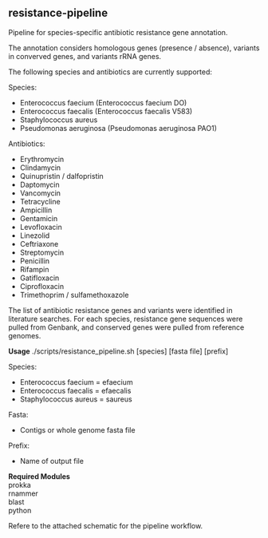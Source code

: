 ## **resistance-pipeline**<br />
Pipeline for species-specific antibiotic resistance gene annotation. <br />

The annotation considers homologous genes (presence / absence), variants in converved genes, and variants rRNA genes.  <br />

The following species and antibiotics are currently supported: <br />

Species: <br />
  * Enterococcus faecium (Enterococcus faecium DO)
  * Enterococcus faecalis (Enterococcus faecalis V583)
  * Staphylococcus aureus
  * Pseudomonas aeruginosa (Pseudomonas aeruginosa PAO1)

Antibiotics: <br />
  * Erythromycin
  * Clindamycin
  * Quinupristin / dalfopristin
  * Daptomycin
  * Vancomycin
  * Tetracycline
  * Ampicillin
  * Gentamicin
  * Levofloxacin
  * Linezolid
  * Ceftriaxone
  * Streptomycin
  * Penicillin
  * Rifampin
  * Gatifloxacin
  * Ciprofloxacin
  * Trimethoprim / sulfamethoxazole

The list of antibiotic resistance genes and variants were identified in literature searches. For each species, resistance gene sequences were pulled from Genbank, and conserved genes were pulled from reference genomes. <br />

**Usage**
./scripts/resistance_pipeline.sh [species] [fasta file] [prefix]  <br />

Species:
  * Enterococcus faecium = efaecium
  * Enterococcus faecalis = efaecalis
  * Staphylococcus aureus = saureus

Fasta:
  * Contigs or whole genome fasta file

Prefix:
  * Name of output file
  
**Required Modules** <br />
prokka  <br />
rnammer  <br />
blast  <br />
python  <br />

Refere to the attached schematic for the pipeline workflow.  <br />
